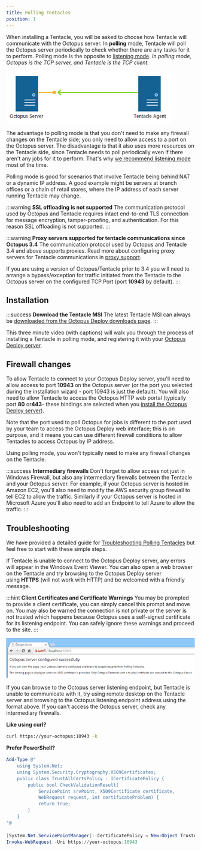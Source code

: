 ```yaml
---
title: Polling Tentacles
position: 1
---
```



When installing a Tentacle, you will be asked to choose how Tentacle will communicate with the Octopus server. In **polling** mode, Tentacle will poll the Octopus server periodically to check whether there are any tasks for it to perform. Polling mode is the opposite to [listening mode](/docs/installation/installing-tentacles/listening-tentacles.md). *In polling mode, Octopus is the TCP server, and Tentacle is the TCP client.*


![](/docs/images/3048113/5865875.png)


The advantage to polling mode is that you don't need to make any firewall changes on the Tentacle side; you only need to allow access to a port on the Octopus server. The disadvantage is that it also uses more resources on the Tentacle side, since Tentacle needs to poll periodically even if there aren't any jobs for it to perform. That's why [we recommend listening mode](/docs/installation/installing-tentacles/listening-tentacles.md) most of the time.


Polling mode is good for scenarios that involve Tentacle being behind NAT or a dynamic IP address. A good example might be servers at branch offices or a chain of retail stores, where the IP address of each server running Tentacle may change.

:::warning
**SSL offloading is not supported**
The communication protocol used by Octopus and Tentacle requires intact end-to-end TLS connection for message encryption, tamper-proofing, and authentication. For this reason SSL offloading is not supported.
:::

:::warning
**Proxy servers supported for tentacle communications since Octopus 3.4**
The communication protocol used by Octopus and Tentacle 3.4 and above supports proxies. Read more about configuring proxy servers for Tentacle communications in [proxy support](/docs/installation/installing-tentacles/proxy-support.md).


If you are using a version of Octopus/Tentacle prior to 3.4 you will need to arrange a bypass/exception for traffic initiated from the Tentacle to the Octopus server on the configured TCP Port (port **10943** by default).
:::

## Installation

:::success
**Download the Tentacle MSI**
The latest Tentacle MSI can always be [downloaded from the Octopus Deploy downloads page](https://octopus.com/downloads).
:::


This three minute video (with captions) will walk you through the process of installing a Tentacle in polling mode, and registering it with your [Octopus Deploy server](/docs/installation/installing-octopus/index.md).

## Firewall changes


To allow Tentacle to connect to your Octopus Deploy server, you'll need to allow access to port **10943** on the Octopus server (or the port you selected during the installation wizard - port 10943 is just the default). You will also need to allow Tentacle to access the Octopus HTTP web portal (typically port **80** or**443**- these bindings are selected when you [install the Octopus Deploy server](/docs/installation/installing-octopus/index.md)).


Note that the port used to poll Octopus for jobs is different to the port used by your team to access the Octopus Deploy web interface; this is on purpose, and it means you can use different firewall conditions to allow Tentacles to access Octopus by IP address.


Using polling mode, you won't typically need to make any firewall changes on the Tentacle.

:::success
**Intermediary firewalls**
Don't forget to allow access not just in Windows Firewall, but also any intermediary firewalls between the Tentacle and your Octopus server. For example, if your Octopus server is hosted in Amazon EC2, you'll also need to modify the AWS security group firewall to tell EC2 to allow the traffic. Similarly if your Octopus server is hosted in Microsoft Azure you'll also need to add an Endpoint to tell Azure to allow the traffic.
:::

## Troubleshooting


We have provided a detailed guide for [Troubleshooting Polling Tentacles](/docs/how-to/troubleshoot-polling-tentacles.md) but feel free to start with these simple steps.


If Tentacle is unable to connect to the Octopus Deploy server, any errors will appear in the Windows Event Viewer. You can also open a web browser on the Tentacle and try browsing to the Octopus Deploy server using **HTTPS** (will not work with HTTP) and be welcomed with a friendly message.

:::hint
**Client Certificates and Certificate Warnings**
You may be prompted to provide a client certificate, you can simply cancel this prompt and move on. You may also be warned the connection is not private or the server is not trusted which happens because Octopus uses a self-signed certificate for its listening endpoint. You can safely ignore these warnings and proceed to the site.
:::


![](/docs/images/3048113/3277906.png)


If you can browse to the Octopus server listening endpoint, but Tentacle is unable to communicate with it, try using remote desktop on the Tentacle server and browsing to the Octopus listening endpoint address using the format above. If you can't access the Octopus server, check any intermediary firewalls.

**Like using curl?**

```bash
curl https://your-octopus:10943 -k
```

**Prefer PowerShell?**

```powershell
Add-Type @"
    using System.Net;
    using System.Security.Cryptography.X509Certificates;
    public class TrustAllCertsPolicy : ICertificatePolicy {
        public bool CheckValidationResult(
            ServicePoint srvPoint, X509Certificate certificate,
            WebRequest request, int certificateProblem) {
            return true;
        }
    }
"@

[System.Net.ServicePointManager]::CertificatePolicy = New-Object TrustAllCertsPolicy
Invoke-WebRequest -Uri https://your-octopus:10943
```
